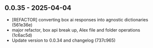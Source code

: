 ## 0.0.35 - 2025-04-04

* [REFACTOR] converting box ai responses into agnostic dictionaries (561e36e)
* major refactor, box api break up, Alex file and folder operations (1c6ac5d)
* Update version to 0.0.34 and changelog (737c965)